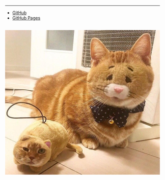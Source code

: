 ---
* [GitHub](https://github.com/kolokopo/os201)
* [GitHub Pages](https://kolokopo.github.io/os201/PRIBADI/WEB)

<br>
<img src="3n7qa8g28j031.jpg">
<br>
